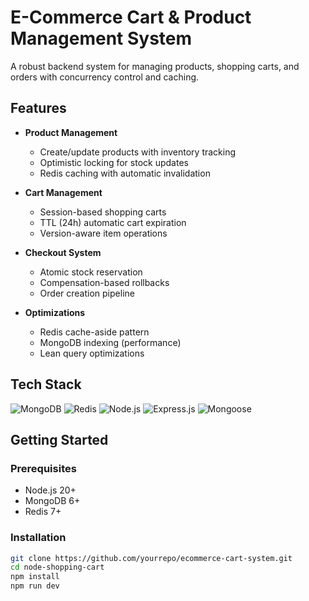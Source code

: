 # E-Commerce Cart & Product Management System

A robust backend system for managing products, shopping carts, and orders with concurrency control and caching.

## Features

- **Product Management**
  - Create/update products with inventory tracking
  - Optimistic locking for stock updates
  - Redis caching with automatic invalidation

- **Cart Management**
  - Session-based shopping carts
  - TTL (24h) automatic cart expiration
  - Version-aware item operations

- **Checkout System**
  - Atomic stock reservation
  - Compensation-based rollbacks
  - Order creation pipeline

- **Optimizations**
  - Redis cache-aside pattern
  - MongoDB indexing (performance)
  - Lean query optimizations

## Tech Stack

![MongoDB](https://img.shields.io/badge/MongoDB-4EA94B?style=for-the-badge&logo=mongodb&logoColor=white)
![Redis](https://img.shields.io/badge/Redis-DC382D?style=for-the-badge&logo=redis&logoColor=white)
![Node.js](https://img.shields.io/badge/Node.js-339933?style=for-the-badge&logo=nodedotjs&logoColor=white)
![Express.js](https://img.shields.io/badge/Express.js-000000?style=for-the-badge&logo=express&logoColor=white)
![Mongoose](https://img.shields.io/badge/Mongoose-880000?style=for-the-badge&logo=mongoose&logoColor=white)

## Getting Started

### Prerequisites
- Node.js 20+
- MongoDB 6+
- Redis 7+

### Installation
```bash
git clone https://github.com/yourrepo/ecommerce-cart-system.git
cd node-shopping-cart
npm install
npm run dev
